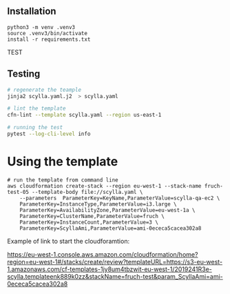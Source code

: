 ## Installation
```
python3 -m venv .venv3
source .venv3/bin/activate
install -r requirements.txt
```
TEST
## Testing 
``` bash
# regenerate the teample
jinja2 scylla.yaml.j2  > scylla.yaml

# lint the template
cfn-lint --template scylla.yaml --region us-east-1

# running the test
pytest --log-cli-level info
```

# Using the template
```
# run the template from command line
aws cloudformation create-stack --region eu-west-1 --stack-name fruch-test-05 --template-body file://scylla.yaml \
    --parameters  ParameterKey=KeyName,ParameterValue=scylla-qa-ec2 \
    ParameterKey=InstanceType,ParameterValue=i3.large \
    ParameterKey=AvailabilityZone,ParameterValue=eu-west-1a \
    ParameterKey=ClusterName,ParameterValue=fruch \
    ParameterKey=InstanceCount,ParameterValue=3 \
    ParameterKey=ScyllaAmi,ParameterValue=ami-0ececa5cacea302a8

```
Example of link to start the cloudforamtion:

https://eu-west-1.console.aws.amazon.com/cloudformation/home?region=eu-west-1#/stacks/create/review?templateURL=https://s3-eu-west-1.amazonaws.com/cf-templates-1jy8um4tbzwit-eu-west-1/2019241R3e-scylla.templateenk889k0zz&stackName=fruch-test&param_ScyllaAmi=ami-0ececa5cacea302a8
   

